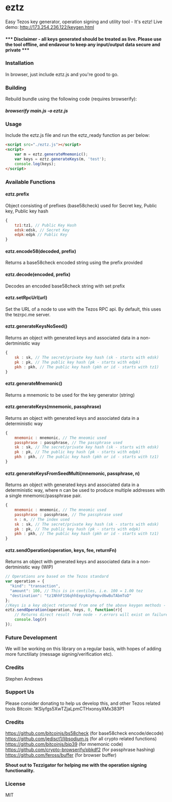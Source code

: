 # eztz
Easy Tezos key generator, operation signing and utility tool - It's eztz! Live demo: http://173.254.236.122/keygen.html

#### *** Disclaimer - all keys generated should be treated as live. Please use the tool offline, and endavour to keep any input/output data secure and private ***

### Installation
In browser, just include eztz.js and you're good to go.

### Building
Rebuild bundle using the following code (requires browserify):
##### browserify main.js -o eztz.js

### Usage
Include the eztz.js file and run the eztz_ready function as per below:
```html
<script src="./eztz.js"></script>
<script>
    var m = eztz.generateMnemonic();
    var keys = eztz.generateKeys(m, 'test');
    console.log(keys);
</script>
```
### Available Functions

#### eztz.prefix
Object consisting of prefixes (base58check) used for Secret key, Public key, Public key hash
```javascript
{
    tz1:tz1, // Public Key Hash
    edsk:edsk, // Secret Key 
    edpk:edpk // Public Key 
}
```

#### eztz.encode58(decoded, prefix)
Returns a base58check encoded string using the prefix provided

#### eztz.decode(encoded, prefix)
Decodes an encoded base58check string with set prefix

#### eztz.setRpcUrl(url)
Set the URL of a node to use with the Tezos RPC api. By default, this uses the tezrpc.me server.

#### eztz.generateKeysNoSeed()
Returns an object with generated keys and associated data in a non-dertministic way
```javascript
{
    sk : sk, // The secret/private key hash (sk - starts with edsk)
    pk : pk, // The public key hash (pk - starts with edpk)
    pkh : pkh, // The public key hash (pkh or id - starts with tz1)
}
```
#### eztz.generateMnemonic()
Returns a mnemonic to be used for the key generator (string)

#### eztz.generateKeys(mnemonic, passphrase)
Returns an object with generated keys and associated data in a deterministic way
```javascript
{
    mnemonic : mnemonic, // The mneomic used
    passphrase : passphrase, // The passphrase used
    sk : sk, // The secret/private key hash (sk - starts with edsk)
    pk : pk, // The public key hash (pk - starts with edpk)
    pkh : pkh, // The public key hash (pkh or id - starts with tz1)
}
```

#### eztz.generateKeysFromSeedMulti(mnemonic, passphrase, n)
Returns an object with generated keys and associated data in a deterministic way, where n can be used to produce multiple addresses with a single mnemonic/passphrase pair.
```javascript
{
    mnemonic : mnemonic, // The mneomic used
    passphrase : passphrase, // The passphrase used
    n : n, // The index used
    sk : sk, // The secret/private key hash (sk - starts with edsk)
    pk : pk, // The public key hash (pk - starts with edpk)
    pkh : pkh, // The public key hash (pkh or id - starts with tz1)
}
```

#### eztz.sendOperation(operation, keys, fee, returnFn)
Returns an object with generated keys and associated data in a non-dertministic way (WIP)
```javascript
// Operations are based on the Tezos standard
var operation = {
  "kind": "transaction",
  "amount": 100, // This is in centiles, i.e. 100 = 1.00 tez
  "destination": "tz1NhhF1S6qhhEepykUyFmpvd6wBuTAbmToD"
};
//Keys is a key object returned from one of the above keygen methods - must include sk/pk/pkh
eztz.sendOperation(operation, keys, 0, function(r){
    // Returns direct result from node - r.errors will exist on failure
    console.log(r)
});
```

### Future Development
We will be working on this library on a regular basis, with hopes of adding more functiliaty (message signing/verification etc).

### Credits
Stephen Andrews

### Support Us
Please consider donating to help us develop this, and other Tezos related tools
Bitcoin: 1KSiyfgs5XwTZjaLpmCTHxonsyXMx383P1

### Credits
https://github.com/bitcoinjs/bs58check (for base58check encode/decode)
https://github.com/jedisct1/libsodium.js (for all crypto related functions)
https://github.com/bitcoinjs/bip39 (for mnemonic code)
https://github.com/crypto-browserify/pbkdf2 (for passphrase hashing)
https://github.com/feross/buffer (for browser buffer)

__Shout out to Tezzigator for helping me with the operation signing functionality.__

### License
MIT
